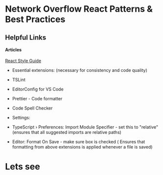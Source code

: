 # **Network Overflow React Patterns & Best Practices**

## Helpful Links

#### Articles

[React Style Guide](https://github.com/airbnb/javascript/tree/master/react)

- Essential extensions: (necessary for consistency and code quality)
- TSLint
- EditorConfig for VS Code
- Prettier - Code formatter
- Code Spell Checker

- Settings:

- TypeScript › Preferences: Import Module Specifier - set this to "relative" (ensures that all suggested imports are relative paths)

- Editor: Format On Save - make sure box is checked ( Ensures that formatting from above extensions is applied whenever a file is saved)

# Lets see
